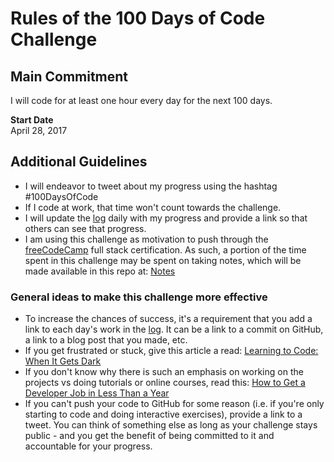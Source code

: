 # Rules of the 100 Days of Code Challenge

## Main Commitment
I will code for at least one hour every day for the next 100 days.

**Start Date**  
April 28, 2017

## Additional Guidelines
- I will endeavor to tweet about my progress using the hashtag #100DaysOfCode
- If I code at work, that time won't count towards the challenge.
- I will update the [log](log.md) daily with my progress and provide a link so that others can see that progress.
- I am using this challenge as motivation to push through the [freeCodeCamp](https://beta.freecodecamp.com) full stack certification. As such, a portion of the time spent in this challenge may be spent on taking notes, which will be made available in this repo at: [Notes](notes.md)

### General ideas to make this challenge more effective
- To increase the chances of success, it's a requirement that you add a link to each day's work in the [log](log.md). It can be a link to a commit on GitHub, a link to a blog post that you made, etc.
- If you get frustrated or stuck, give this article a read: [Learning to Code: When It Gets Dark](https://medium.freecodecamp.com/learning-to-code-when-it-gets-dark-e485edfb58fd)
- If you don't know why there is such an emphasis on working on the projects vs doing tutorials or online courses, read this: [How to Get a Developer Job in Less Than a Year](https://medium.freecodecamp.com/how-to-get-a-developer-job-in-less-than-a-year-c27bbfe71645)
- If you can't push your code to GitHub for some reason (i.e. if you're only starting to code and doing interactive exercises), provide a link to a tweet. You can think of something else as long as your challenge stays public - and you get the benefit of being committed to it and accountable for your progress.

<!-- delete me -->
